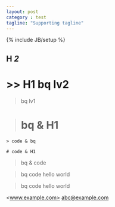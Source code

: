 ```yaml
---
layout: post
category : test
tagline: "Supporting tagline"
---
```

{% include JB/setup %}


## H _2_

# >> H1 bq lv2

> bq lv1

> # bq & H1

    > code & bq

    # code & H1

>    bq & code

>    bq code
     hello world

>    bq code
     hello world

<www.example.com>
<abc@example.com>
